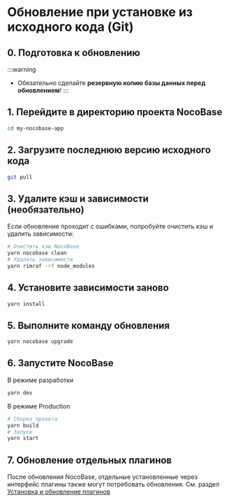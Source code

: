 # Обновление при установке из исходного кода (Git)

## 0. Подготовка к обновлению

:::warning
- Обязательно сделайте **резервную копию базы данных перед обновлением**!
:::

## 1. Перейдите в директорию проекта NocoBase

```bash
cd my-nocobase-app
```

## 2. Загрузите последнюю версию исходного кода

```bash
git pull
```

## 3. Удалите кэш и зависимости (необязательно)

Если обновление проходит с ошибками, попробуйте очистить кэш и удалить зависимости:

```bash
# Очистить кэш NocoBase
yarn nocobase clean
# Удалить зависимости
yarn rimraf -rf node_modules
```

## 4. Установите зависимости заново

```bash
yarn install
```

## 5. Выполните команду обновления

```bash
yarn nocobase upgrade
```

## 6. Запустите NocoBase

В режиме разработки

```bash
yarn dev
```

В режиме Production

```bash
# Сборка проекта
yarn build
# Запуск
yarn start
```

## 7. Обновление отдельных плагинов

После обновления NocoBase, отдельные установленные через интерфейс плагины также могут потребовать обновления. См. раздел [Установка и обновление плагинов](/welcome/getting-started/plugin)
